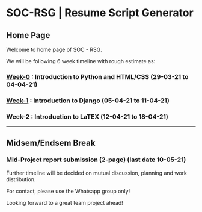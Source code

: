 # SOC-RSG | Resume Script Generator

## Home Page

Welcome to home page of SOC - RSG.

We will be following 6 week timeline with rough estimate as:

### [Week-0](https://github.com/DivyanshNatani/RSG/blob/main/week/week0.md) : Introduction to Python and HTML/CSS (29-03-21 to 04-04-21)
### [Week-1](https://github.com/DivyanshNatani/RSG/blob/main/week/week1.md) : Introduction to Django (05-04-21 to 11-04-21)
### Week-2 : Introduction to LaTEX  (12-04-21 to 18-04-21)

--- 
Midsem/Endsem Break 
---

### Mid-Project report submission (2-page) (last date 10-05-21)

Further timeline will be decided on mutual discussion, planning and work distribution.

For contact, please use the Whatsapp group only!

Looking forward to a great team project ahead! 



